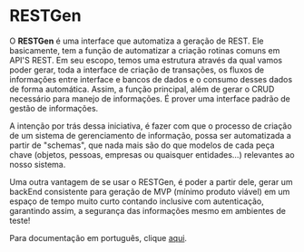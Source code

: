# RESTGen

O **RESTGen** é uma interface que automatiza a geração de REST. Ele basicamente, tem a função de automatizar a criação rotinas comuns em API'S REST. Em seu escopo, temos uma estrutura através da qual vamos poder gerar, toda a interface de criação de transações, os fluxos de informações entre interface e bancos de dados e o consumo desses dados de forma automática. Assim, a função principal, além de gerar o CRUD necessário para manejo de informações. É prover uma interface padrão de gestão de informações.

A intenção por trás dessa iniciativa, é fazer com que o processo de criação de um sistema de gerenciamento de informação, possa ser automatizada a partir de "schemas", que nada mais são do que modelos de cada peça chave (objetos, pessoas, empresas ou quaisquer entidades…) relevantes ao nosso sistema.

Uma outra vantagem de se usar o RESTGen, é poder a partir dele, gerar um backEnd consistente para geração de MVP (mínimo produto viável) em um espaço de tempo muito curto contando inclusive com autenticação, garantindo assim, a segurança das informações mesmo em ambientes de teste!

Para documentação em português, clique [aqui](./docs/pt-BR/sumario.md).